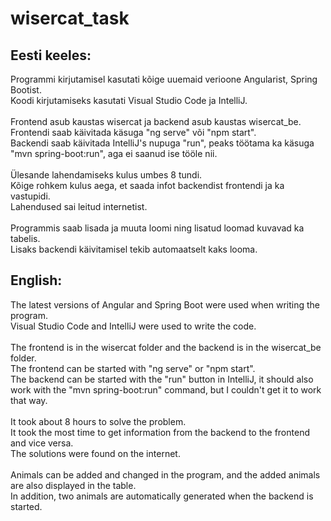 # wisercat_task
## Eesti keeles:
Programmi kirjutamisel kasutati kõige uuemaid verioone Angularist, Spring Bootist.\
Koodi kirjutamiseks kasutati Visual Studio Code ja IntelliJ.\
\
Frontend asub kaustas wisercat ja backend asub kaustas wisercat_be.\
Frontendi saab käivitada käsuga "ng serve" või "npm start".\
Backendi saab käivitada IntelliJ's nupuga "run", peaks töötama ka käsuga "mvn spring-boot:run", aga ei saanud ise tööle nii.\
\
Ülesande lahendamiseks kulus umbes 8 tundi.\
Kõige rohkem kulus aega, et saada infot backendist frontendi ja ka vastupidi.\
Lahendused sai leitud internetist.\
\
Programmis saab lisada ja muuta loomi ning lisatud loomad kuvavad ka tabelis.\
Lisaks backendi käivitamisel tekib automaatselt kaks looma.

## English:
The latest versions of Angular and Spring Boot were used when writing the program.\
Visual Studio Code and IntelliJ were used to write the code.\
\
The frontend is in the wisercat folder and the backend is in the wisercat_be folder.\
The frontend can be started with "ng serve" or "npm start".\
The backend can be started with the "run" button in IntelliJ, it should also work with the "mvn spring-boot:run" command, but I couldn't get it to work that way.\
\
It took about 8 hours to solve the problem.\
It took the most time to get information from the backend to the frontend and vice versa.\
The solutions were found on the internet.\
\
Animals can be added and changed in the program, and the added animals are also displayed in the table.\
In addition, two animals are automatically generated when the backend is started.
